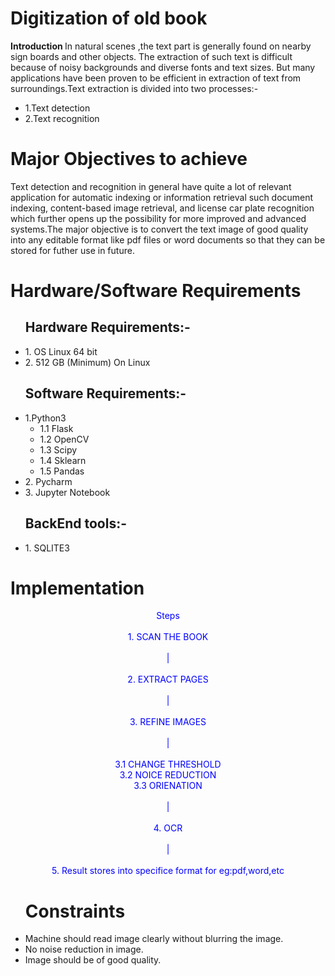 <h1>Digitization of old book </h1>
<b> Introduction </b>
In natural scenes ,the text part is generally found on nearby sign boards and other objects. The extraction of such text is
difficult because of noisy backgrounds and diverse fonts and text sizes. But many applications have been proven to be efficient in extraction of text from surroundings.Text extraction is divided into two processes:-
<ul>
<li> 1.Text detection</li>
<li> 2.Text recognition </li>
</ul>
<h1> Major Objectives to achieve </h1>
Text detection and recognition in general have quite a lot of relevant application for automatic indexing or information retrieval such document indexing, content-based image retrieval, and license car plate recognition which further opens up the possibility for more improved and advanced systems.The major objective is to convert the text image of good quality into any editable format like pdf files or word documents so that they can be stored for futher use in future.
<h1> Hardware/Software Requirements </h1>
<ul>
  <h2> Hardware Requirements:-</h2>
    <li> 1. OS Linux 64 bit</li>
    <li> 2. 512 GB (Minimum) On Linux</li>
</ul> 
  <ul>
  <h2> Software Requirements:-</h2>
  <li>1.Python3 
     <ul> 
     <li>1.1 Flask</li>
     <li>1.2 OpenCV</li>
     <li>1.3 Scipy</li>
     <li>1.4 Sklearn</li>
     <li>1.5 Pandas</li>
     </ul>
  </li>
  <li> 2. Pycharm</li>
  <li> 3. Jupyter Notebook</li>
</ul>
<ul>
  <h2>BackEnd tools:-</h2>
  <li>1. SQLITE3 </li>
</ul>
<h1>Implementation</h1>
<p align="center"
   style="color:blue;">
Steps
<br><br>
1.  SCAN THE BOOK<br>
         <br>
         |<br>
          <br>
2.  EXTRACT PAGES<br>
         <br>
         |<br>
          <br>
3.  REFINE IMAGES<br>
         <br>
         |<br>
          <br>
3.1 CHANGE THRESHOLD<br>
3.2 NOICE REDUCTION<br>
3.3 ORIENATION<br>
         <br>
         |<br>
          <br>
4.  OCR<br>
         <br>
         |<br>
          <br>
5.  Result stores into specifice format for eg:pdf,word,etc<br>  

</p>
<ul>
<h1>Constraints</h1>
<li>Machine should read image clearly without blurring the image.</li>
<li>No noise reduction in image.</li>
<li>Image should be of good quality.</li>
</ul>